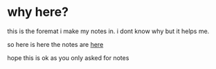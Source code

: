 # why here?
this is the foremat i make my notes in. i dont know why but it helps me. 

so here is here the notes are [here](https://github.com/Foxxything/some-school-essay/blob/main/notes.json)

hope this is ok as you only asked for notes
